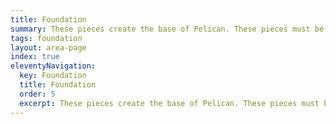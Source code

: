 ```yaml
---
title: Foundation
summary: These pieces create the base of Pelican. These pieces must be properly understood to get the most out of it.
tags: foundation
layout: area-page
index: true
eleventyNavigation:
  key: Foundation
  title: Foundation
  order: 5
  excerpt: These pieces create the base of Pelican. These pieces must be properly understood to get the most out of it.
---
```

